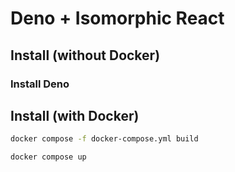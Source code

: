 # Deno + Isomorphic React

## Install (without Docker)

### Install Deno

## Install (with Docker)

```sh
docker compose -f docker-compose.yml build
```

```sh
docker compose up
```
